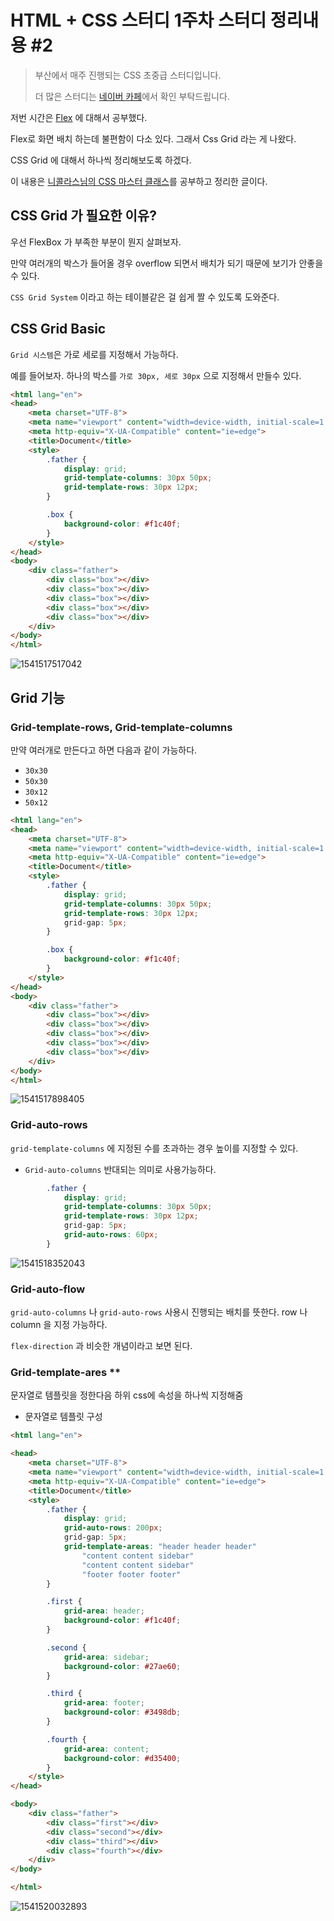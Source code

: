 # HTML + CSS 스터디 1주차 스터디 정리내용 #2

> 부산에서 매주 진행되는 CSS 초중급 스터디입니다. 
>
> 더 많은 스터디는 [네이버 카페](https://cafe.naver.com/busandev)에서 확인 부탁드립니다. 

저번 시간은 [Flex](http://javaexpert.tistory.com/991) 에 대해서 공부했다. 

Flex로 화면 배치 하는데 불편함이 다소 있다. 그래서 Css Grid 라는 게 나왔다. 

CSS Grid 에 대해서 하나씩 정리해보도록 하겠다. 

이 내용은 [니콜라스님의 CSS 마스터 클래스](https://academy.nomadcoders.co)를 공부하고 정리한 글이다. 

## CSS Grid 가 필요한 이유?

우선 FlexBox 가 부족한 부분이 뭔지 살펴보자. 

만약 여러개의 박스가 들어올 경우 overflow 되면서 배치가 되기 때문에 보기가 안좋을 수 있다. 

`CSS Grid System` 이라고 하는 테이블같은 걸 쉽게 짤 수 있도록 도와준다. 

## CSS Grid Basic

`Grid 시스템`은 가로 세로를 지정해서 가능하다. 

예를 들어보자. 하나의 박스를 `가로 30px, 세로 30px` 으로 지정해서 만들수 있다. 

```html
<html lang="en">
<head>
    <meta charset="UTF-8">
    <meta name="viewport" content="width=device-width, initial-scale=1.0">
    <meta http-equiv="X-UA-Compatible" content="ie=edge">
    <title>Document</title>
    <style>
        .father {
            display: grid;
            grid-template-columns: 30px 50px;
            grid-template-rows: 30px 12px;
        }

        .box {
            background-color: #f1c40f;
        }
    </style>
</head>
<body>
    <div class="father">
        <div class="box"></div>
        <div class="box"></div>
        <div class="box"></div>
        <div class="box"></div>
        <div class="box"></div>
    </div>
</body>
</html>
```

![1541517517042](1541517517042.png)



## Grid 기능

### Grid-template-rows, Grid-template-columns

만약 여러개로 만든다고 하면 다음과 같이 가능하다. 

- `30x30`
- `50x30`
- `30x12`
- `50x12`

```html
<html lang="en">
<head>
    <meta charset="UTF-8">
    <meta name="viewport" content="width=device-width, initial-scale=1.0">
    <meta http-equiv="X-UA-Compatible" content="ie=edge">
    <title>Document</title>
    <style>
        .father {
            display: grid;
            grid-template-columns: 30px 50px;
            grid-template-rows: 30px 12px;
            grid-gap: 5px;
        }

        .box {
            background-color: #f1c40f;
        }
    </style>
</head>
<body>
    <div class="father">
        <div class="box"></div>
        <div class="box"></div>
        <div class="box"></div>
        <div class="box"></div>
        <div class="box"></div>
    </div>
</body>
</html>
```

![1541517898405](1541517898405.png)

### Grid-auto-rows

`grid-template-columns` 에 지정된 수를 초과하는 경우 높이를 지정할 수 있다. 

- `Grid-auto-columns` 반대되는 의미로 사용가능하다.

```css
        .father {
            display: grid;
            grid-template-columns: 30px 50px;
            grid-template-rows: 30px 12px;
            grid-gap: 5px;
            grid-auto-rows: 60px;
        }
```

![1541518352043](1541518352043.png)

### Grid-auto-flow

`grid-auto-columns` 나 `grid-auto-rows` 사용시 진행되는 배치를 뜻한다. row 나 column 을 지정 가능하다. 

`flex-direction` 과 비슷한 개념이라고 보면 된다. 

### Grid-template-ares **

문자열로 템플릿을 정한다음 하위 css에 속성을 하나씩 지정해줌

- 문자열로 템플릿 구성

```html
<html lang="en">

<head>
    <meta charset="UTF-8">
    <meta name="viewport" content="width=device-width, initial-scale=1.0">
    <meta http-equiv="X-UA-Compatible" content="ie=edge">
    <title>Document</title>
    <style>
        .father {
            display: grid;
            grid-auto-rows: 200px;
            grid-gap: 5px;
            grid-template-areas: "header header header"
                "content content sidebar"
                "content content sidebar"
                "footer footer footer"
        }

        .first {
            grid-area: header;
            background-color: #f1c40f;
        }

        .second {
            grid-area: sidebar;
            background-color: #27ae60;
        }

        .third {
            grid-area: footer;
            background-color: #3498db;
        }

        .fourth {
            grid-area: content;
            background-color: #d35400;
        }
    </style>
</head>

<body>
    <div class="father">
        <div class="first"></div>
        <div class="second"></div>
        <div class="third"></div>
        <div class="fourth"></div>
    </div>
</body>

</html>
```

![1541520032893](1541520032893.png)

